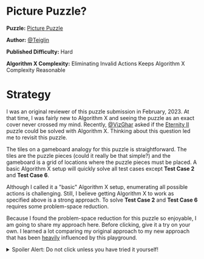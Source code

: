 # Picture Puzzle?

__Puzzle:__ [Picture Puzzle](https://www.codingame.com/training/hard/picture-puzzle)

__Author:__ [@Teiglin](https://www.codingame.com/profile/a2479be594111a93820fb21d274e6d710281544)

__Published Difficulty:__ Hard

__Algorithm X Complexity:__ Eliminating Invalid Actions Keeps Algorithm X Complexity Reasonable

# Strategy

I was an original reviewer of this puzzle submission in February, 2023. At that time, I was fairly new to Algorithm X and seeing the puzzle as an exact cover never crossed my mind. Recently, [@VizGhar](https://www.codingame.com/profile/c152bee9fe8dc90ac4f6b84505b59ebb9086993) asked if the [Eternity II](https://en.wikipedia.org/wiki/Eternity_II_puzzle) puzzle could be solved with Algorithm X. Thinking about this question led me to revisit this puzzle.

The tiles on a gameboard analogy for this puzzle is straightforward. The tiles are the puzzle pieces (could it really be that simple?) and the gameboard is a grid of locations where the puzzle pieces must be placed. A basic Algorithm X setup will quickly solve all test cases except __Test Case 2__ and __Test Case 6__.

Although I called it a "basic" Algorithm X setup, enumerating all possible actions is challenging. Still, I believe getting Algorithm X to work as specified above is a strong approach. To solve __Test Case 2__ and __Test Case 6__ requires some problem-space reduction.

Because I found the problem-space reduction for this puzzle so enjoyable, I am going to share my approach here. Before clicking, give it a try on your own. I learned a lot comparing my original approach to my new approach that has been <u>heavily</u> influenced by this playground.

<details>
<summary>
Spoiler Alert: Do not click unless you have tried it yourself!
</summary>
  
The grid...

<BR>

![Picture Puzzle Grid](PicturePuzzleGrid.png)

<BR>

The piece types...

<BR>

![Picture Puzzle Piece Types](PicturePuzzlePieceTypes.png)

<BR>

The cell candidates...

<BR>

![Picture Puzzle Cell Candidates](PicturePuzzleCellCandidates.png)

<BR>

The puzzle border...

<BR>

![Picture Puzzle Border](PicturePuzzleBorder.png)

<BR>

<BR>

![Picture Puzzle Piece Borders](PicturePuzzlePieceBorders.png)

<BR>

<BR>

![Picture Puzzle Horizontal vs Vertical Borders](PicturePuzzleHorizontalVertical.png)

<BR>

</details>
